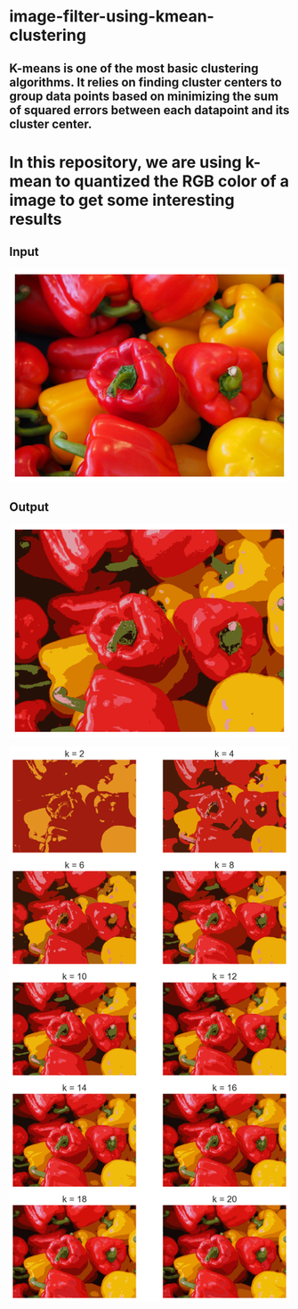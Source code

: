 # image-filter-using-kmean-clustering
## K-means is one of the most basic clustering algorithms. It relies on finding cluster centers to group data points based on minimizing the sum of squared errors between each datapoint and its cluster center.
# In this repository, we are using k-mean to quantized the RGB color of a image to get some interesting results

## Input


![pepper.png](./pepper.png)



## Output


![filter.png](./filter.png)


![filters.png](./filters.png)
